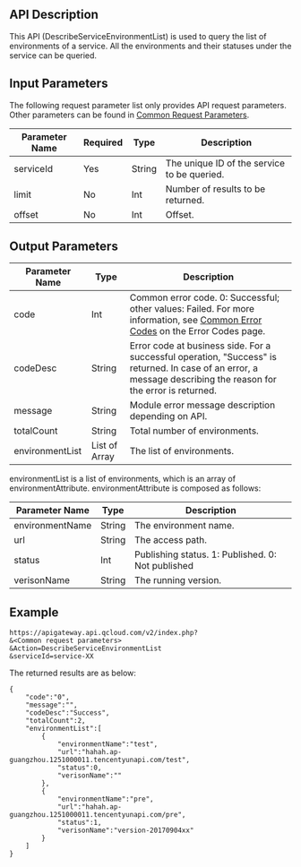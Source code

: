 ## API Description

This API (DescribeServiceEnvironmentList) is used to query the list of environments of a service. All the environments and their statuses under the service can be queried.

## Input Parameters

The following request parameter list only provides API request parameters. Other parameters can be found in [Common Request Parameters](/document/api/213/6976).

| Parameter Name | Required | Type | Description |
| --------- | ---- | ------ | ----------- |
| serviceId | Yes | String | The unique ID of the service to be queried. |
| limit | No | Int | Number of results to be returned. |
| offset | No | Int | Offset. |

## Output Parameters
| Parameter Name | Type | Description |
| --------------- | ------------- | ---------------------------------------- |
| code | Int | Common error code. 0: Successful; other values: Failed. For more information, see <a href="https://intl.cloud.tencent.com/document/product/377/8946" title="Common Error Codes">Common Error Codes</a> on the Error Codes page. |
| codeDesc | String | Error code at business side. For a successful operation, "Success" is returned. In case of an error, a message describing the reason for the error is returned. |
| message | String | Module error message description depending on API. |
| totalCount | String | Total number of environments. |
| environmentList | List of Array | The list of environments. |

environmentList is a list of environments, which is an array of environmentAttribute. environmentAttribute is composed as follows:

| Parameter Name | Type | Description |
| --------------- | ------ | ------------------ |
| environmentName | String | The environment name. |
| url | String | The access path. |
| status | Int | Publishing status. 1: Published. 0: Not published |
| verisonName | String | The running version. |

## Example 
```
https://apigateway.api.qcloud.com/v2/index.php?
&<Common request parameters>
&Action=DescribeServiceEnvironmentList
&serviceId=service-XX
```
The returned results are as below:
```
{
    "code":"0",
    "message":"",
    "codeDesc":"Success",      
	"totalCount":2,
	"environmentList":[
		{
			"environmentName":"test",
			"url":"hahah.ap-guangzhou.1251000011.tencentyunapi.com/test",
			"status":0,
			"verisonName":""
		},
		{
			"environmentName":"pre",
			"url":"hahah.ap-guangzhou.1251000011.tencentyunapi.com/pre",
			"status":1,
			"verisonName":"version-20170904xx"
		}
	]
}
```






